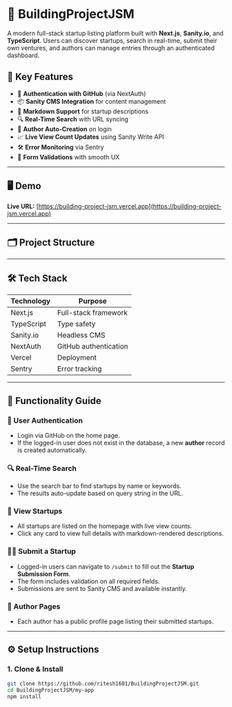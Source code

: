 # 🚀 BuildingProjectJSM

A modern full-stack startup listing platform built with **Next.js**, **Sanity.io**, and **TypeScript**. Users can discover startups, search in real-time, submit their own ventures, and authors can manage entries through an authenticated dashboard.

## 🧠 Key Features

- 🔐 **Authentication with GitHub** (via NextAuth)
- 📦 **Sanity CMS Integration** for content management
- 📝 **Markdown Support** for startup descriptions
- 🔍 **Real-Time Search** with URL syncing
- 🧾 **Author Auto-Creation** on login
- 📈 **Live View Count Updates** using Sanity Write API
- 🛠 **Error Monitoring** via Sentry
- 📃 **Form Validations** with smooth UX

---

## 🖥️ Demo

**Live URL:** [https://building-project-jsm.vercel.app](https://building-project-jsm.vercel.app)

---

## 🗂 Project Structure

---

## 🛠 Tech Stack

| Technology | Purpose                            |
|------------|------------------------------------|
| Next.js    | Full-stack framework               |
| TypeScript | Type safety                        |
| Sanity.io  | Headless CMS                       |
| NextAuth   | GitHub authentication              |
| Vercel     | Deployment                         |
| Sentry     | Error tracking                     |

---

## 🧪 Functionality Guide

### 👤 User Authentication
- Login via GitHub on the home page.
- If the logged-in user does not exist in the database, a new **author** record is created automatically.

### 🔍 Real-Time Search
- Use the search bar to find startups by name or keywords.
- The results auto-update based on query string in the URL.

### 📄 View Startups
- All startups are listed on the homepage with live view counts.
- Click any card to view full details with markdown-rendered descriptions.

### 🧑‍💼 Submit a Startup
- Logged-in users can navigate to `/submit` to fill out the **Startup Submission Form**.
- The form includes validation on all required fields.
- Submissions are sent to Sanity CMS and available instantly.

### 🧠 Author Pages
- Each author has a public profile page listing their submitted startups.

---

## ⚙️ Setup Instructions

### 1. Clone & Install

```bash
git clone https://github.com/ritesh1601/BuildingProjectJSM.git
cd BuildingProjectJSM/my-app
npm install



